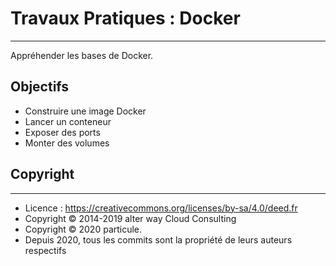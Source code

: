 # Travaux Pratiques : Docker
***
Appréhender les bases de Docker.  

## Objectifs
* Construire une image Docker
* Lancer un conteneur 
* Exposer des ports
* Monter des volumes

## Copyright
***
* Licence : https://creativecommons.org/licenses/by-sa/4.0/deed.fr
* Copyright © 2014-2019 alter way Cloud Consulting
* Copyright © 2020 particule.
* Depuis 2020, tous les commits sont la propriété de leurs auteurs respectifs